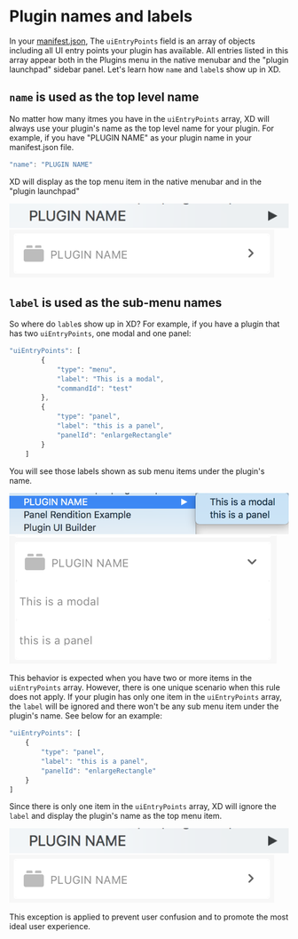 # Plugin names and labels

In your [manifest.json](/reference/structure/manifest.md), The `uiEntryPoints` field is an array of objects including all UI entry points your plugin has available. All entries listed in this array appear both in the Plugins menu in the native menubar and the "plugin launchpad" sidebar panel. Let's learn how `name` and `label`s show up in XD.

## `name` is used as the top level name

No matter how many itmes you have in the `uiEntryPoints` array, XD will always use your plugin's name as the top level name for your plugin. For example, if you have "PLUGIN NAME" as your plugin name in your manifest.json file.

```js
"name": "PLUGIN NAME"
```
XD will display as the top menu item in the native menubar and in the "plugin launchpad"

![menu plugin name](/images/menu-plugin-name.png)
![panel plugin name](/images/panel-plugin-name.png)

## `label` is used as the sub-menu names

So where do `lable`s show up in XD? For example, if you have a plugin that has two `uiEntryPoints`, one modal and one panel:

```js
"uiEntryPoints": [
        {
            "type": "menu",
            "label": "This is a modal",
            "commandId": "test"
        },
        {
            "type": "panel",
            "label": "this is a panel",
            "panelId": "enlargeRectangle"
        }
    ]
```

You will see those labels shown as sub menu items under the plugin's name.

![menu plugin labels](/images/menu-plugin-labels.png)
![panel plugin labels](/images/panel-plugin-labels.png)

This behavior is expected when you have two or more items in the `uiEntryPoints` array. However, there is one unique scenario when this rule does not apply. If your plugin has only one item in the `uiEntryPoints` array, the `label` will be ignored and there won't be any sub menu item under the plugin's name. See below for an example:

```js
"uiEntryPoints": [
    {
        "type": "panel",
        "label": "this is a panel",
        "panelId": "enlargeRectangle"
    }
]
```

Since there is only one item in the `uiEntryPoints` array, XD will ignore the `label` and display the plugin's name as the top menu item.

![menu plugin name](/images/menu-plugin-name.png)
![panel plugin name](/images/panel-plugin-name.png)

This exception is applied to prevent user confusion and to promote the most ideal user experience.

